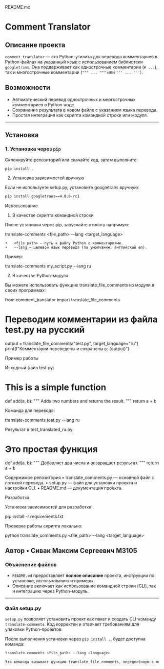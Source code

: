README.md

# Comment Translator

## Описание проекта
`comment_translator` — это Python-утилита для перевода комментариев в Python-файлах на указанный язык с использованием библиотеки `googletrans`. Она поддерживает как однострочные комментарии (`# ...`), так и многострочные комментарии (`""" ... """` или `''' ... '''`).

## Возможности
- Автоматический перевод однострочных и многострочных комментариев в Python-коде.
- Сохранение результата в новом файле с указанием языка перевода.
- Простая интеграция как скрипта командной строки или модуля.

---

## **Установка**

### 1. Установка через `pip`
Склонируйте репозиторий или скачайте код, затем выполните:

```bash
pip install .
```
2. Установка зависимостей вручную

Если не используете setup.py, установите googletrans вручную:
```bash
pip install googletrans==4.0.0-rc1
```
Использование

1. В качестве скрипта командной строки

После установки через pip, запускайте утилиту напрямую:

translate-comments <file_path> --lang <target_language>

	•	<file_path> — путь к файлу Python с комментариями.
	•	--lang — целевой язык перевода (по умолчанию: английский en).

Пример:

translate-comments my_script.py --lang ru

2. В качестве Python-модуля

Вы можете использовать функцию translate_file_comments из модуля в своих программах:

from comment_translator import translate_file_comments

# Переводим комментарии из файла test.py на русский
output = translate_file_comments("test.py", target_language="ru")
print(f"Комментарии переведены и сохранены в: {output}")

Пример работы

Исходный файл test.py:

# This is a simple function
def add(a, b):
    """
    Adds two numbers and returns the result.
    """
    return a + b

Команда для перевода:

translate-comments test.py --lang ru

Результат в test_translated_ru.py:

# Это простая функция
def add(a, b):
    """
    Добавляет два числа и возвращает результат.
    """
    return a + b

Содержимое репозитория
	•	translate_comments.py — основной файл с логикой перевода.
	•	setup.py — файл для установки проекта и настройки CLI.
	•	README.md — документация проекта.

Разработка

Установка зависимостей для разработки:

pip install -r requirements.txt

Проверка работы скрипта локально:

python translate_comments.py <file_path> --lang <target_language>

Автор
	•	Сивак Максим Сергеевич М3105
---

### **Объяснение файлов**

- `README.md` предоставляет **полное описание** проекта, инструкции по установке, использованию и примеры.
- Описание включает как использование командной строки (CLI), так и интеграцию через Python-модуль.

---

### **Файл setup.py**

`setup.py` позволяет установить проект как пакет и создать CLI-команду `translate-comments`. Код корректен и отвечает требованиям для упаковки Python-проектов.

После выполнения установки через `pip install .`, будет доступна команда:

```bash
translate-comments <file_path> --lang <language>

Эта команда вызывает функцию translate_file_comments, определённую в модуле.
